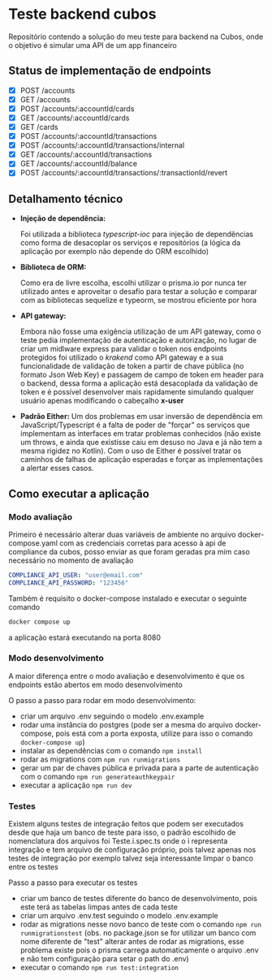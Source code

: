 # Teste backend cubos

Repositório contendo a solução do meu teste para backend na Cubos, onde o objetivo é simular uma API de um app financeiro 

## Status de implementação de endpoints

- [X] POST /accounts
- [X] GET /accounts
- [X] POST /accounts/:accountId/cards
- [X] GET /accounts/:accountId/cards
- [x] GET /cards
- [x] POST /accounts/:accountId/transactions
- [x] POST /accounts/:accountId/transactions/internal
- [x] GET /accounts/:accountId/transactions
- [x] GET /accounts/:accountId/balance
- [x] POST /accounts/:accountId/transactions/:transactionId/revert

## Detalhamento técnico

* <b> Injeção de dependência:</b>

	Foi utilizada a biblioteca <i>typescript-ioc</i> para injeção de dependências como forma de desacoplar os serviços e repositórios (a lógica da aplicação por exemplo não depende do ORM escolhido)

* <b> Biblioteca de ORM:</b>

	Como era de livre escolha, escolhi utilizar o prisma.io por nunca ter utilizado antes e aproveitar o desafio para testar a solução e comparar com as bibliotecas sequelize e typeorm, se mostrou eficiente por hora

* <b> API gateway:</b>

	Embora não fosse uma exigência utilização de um API gateway, como o teste pedia implementação de autenticação e autorização, no lugar de criar um midlware express para validar o token nos endpoints protegidos foi utilizado o <i>krakend</i> como API gateway e a sua funcionalidade de validação de token a partir de chave pública (no formato Json Web Key) e passagem de campo de token em header para o backend, dessa forma a aplicação está desacoplada da validação de token e é possível desenvolver mais rapidamente simulando qualquer usuário apenas modificando o cabeçalho <b>x-user</b>

* <b> Padrão Either:</b>
	Um dos problemas em usar inversão de dependência em JavaScript/Typescript é a falta de poder de "forçar" os serviços que implementam as interfaces em tratar problemas conhecidos (não existe um throws, e ainda que existisse caiu em desuso no Java e já não tem a mesma rigidez no Kotlin). Com o uso de Either é possível tratar os caminhos de falhas de aplicação esperadas e forçar as implementações a alertar esses casos. 

## Como executar a aplicação

### Modo avaliação

Primeiro é necessário alterar duas variáveis de ambiente no arquivo docker-compose.yaml com as credenciais corretas para acesso à api de compliance da cubos, posso enviar as que foram geradas pra mim caso necessário no momento de avaliação

```yaml
COMPLIANCE_API_USER: "user@email.com"
COMPLIANCE_API_PASSWORD: "123456"
```

Também é requisito o docker-compose instalado e executar o seguinte comando

```sh
docker compose up
```
a aplicação estará executando na porta 8080

### Modo desenvolvimento
A maior diferença entre o modo avaliação e desenvolvimento é que os endpoints estão abertos em modo desenvolvimento

O passo a passo para rodar em modo desenvolvimento:

* criar um arquivo .env seguindo o modelo .env.example
* rodar uma instância do postgres (pode ser a mesma do arquivo docker-compose, pois está com a porta exposta, utilize para isso o comando `docker-compose up`)
* instalar as dependências com o comando `npm install`
* rodar as migrations com `npm run runmigrations`
* gerar um par de chaves pública e privada para a parte de autenticação com o comando `npm run generateauthkeypair`
* executar a aplicação `npm run dev`

### Testes

Existem alguns testes de integração feitos que podem ser executados desde que haja um banco de teste para isso, o padrão escolhido de nomenclatura dos arquivos foi Teste.i.spec.ts onde o i representa integração e tem arquivo de configuração próprio, pois talvez apenas nos testes de integração por exemplo talvez seja interessante limpar o banco entre os testes

Passo a passo para executar os testes

* criar um banco de testes diferente do banco de desenvolvimento, pois este terá as tabelas limpas antes de cada teste
* criar um arquivo .env.test seguindo o modelo .env.example
* rodar as migrations nesse novo banco de teste com o comando ```npm run runmigrationstest``` (obs. no package.json se for utilizar um banco com nome diferente de "test" alterar antes de rodar as migrations, esse problema existe pois o prisma carrega automaticamente o arquivo .env e não tem configuração para setar o path do .env)
* executar o comando ```npm run test:integration```